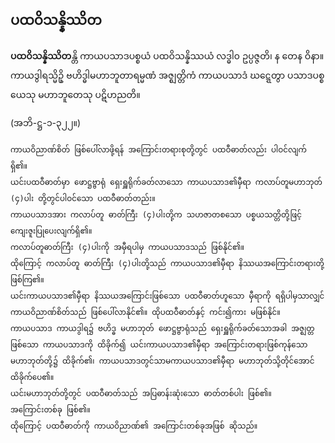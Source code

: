 ## ပထဝိသန္နိဿိတ

**ပထဝိသန္နိဿိတ**န္တိ ကာယပသာဒပစ္စယံ ပထဝိသန္နိဿယံ လဒ္ဓါ၀ ဥပ္ပဇ္ဇတိ၊ န တေန ဝိနာ။ ကာယဒွါရသ္မိဥှိ ဗဟိဒ္ဓါမဟာဘူတာရမ္မဏံ အဇ္ဈတ္တိကံ ကာယပသာဒံ ဃဋ္ဋေတွာ ပသာဒပစ္စယေသု မဟာဘူတေသု ပဋိဟညတိ။

<r>(အဘိ-ဋ္ဌ-၁-၃၂၂။)</r>

    ကာယဝိညာဏ်စိတ် ဖြစ်ပေါ်လာဖို့ရန် အကြောင်းတရားစုတို့တွင် ပထဝီဓာတ်လည်း ပါဝင်လျက် ရှိ၏။ 
    ယင်းပထဝီဓာတ်မှာ ဖောဋ္ဌဗ္ဗာရုံ ရှေးရှူရိုက်ခတ်လာသော ကာယပသာဒ၏မှီရာ ကလာပ်တူမဟာဘုတ် (၄)ပါး တို့တွင်ပါဝင်သော ပထဝီဓာတ်တည်း။ 
    ကာယပသာဒအား ကလာပ်တူ ဓာတ်ကြီး (၄)ပါးတို့က သဟဇာတစသော ပစ္စယသတ္တိတို့ဖြင့်ကျေးဇူးပြုပေးလျက်ရှိ၏။ 
    ကလာပ်တူဓာတ်ကြီး (၄)ပါးကို အမှီရပါမှ ကာယပသာဒသည် ဖြစ်နိုင်၏။ 
    ထိုကြောင့် ကလာပ်တူ ဓာတ်ကြီး (၄)ပါးတို့သည် ကာယပသာဒ၏မှီရာ နိဿယအကြောင်းတရားတို့ဖြစ်ကြ၏။ 
    ယင်းကာယပသာဒ၏မှီရာ နိဿယအကြောင်းဖြစ်သော ပထဝီဓာတ်ဟူသော မှီရာကို ရရှိပါမှသာလျှင်ကာယဝိညာဏ်စိတ်သည် ဖြစ်ပေါ်လာနိုင်၏။ ထိုပထဝီဓာတ်နှင့် ကင်း၍ကား မဖြစ်နိုင်။ 
    ကာယပသာဒ ကာယဒွါရ၌ ဗဟိဒ္ဓ မဟာဘုတ် ဖောဋ္ဌဗ္ဗာရုံသည် ရှေးရှူရိုက်ခတ်သောအခါ အဇ္ဈတ္တဖြစ်သော ကာယပသာဒကို ထိခိုက်၍ ယင်းကာယပသာဒ၏မှီရာ အကြောင်းတရားဖြစ်ကုန်သော မဟာဘုတ်တို့၌ ထိခိုက်၏၊ ကာယပသာဒတွင်သာမကာယပသာဒ၏မှီရာ မဟာဘုတ်သို့တိုင်အောင် ထိခိုက်ပေ၏။ 
    ယင်းမဟာဘုတ်တို့တွင် ပထဝီဓာတ်သည် အပြဓာန်းဆုံးသော ဓာတ်တစ်ပါး ဖြစ်၏။ 
    အကြောင်းတစ်ခု ဖြစ်၏။ 
    ထိုကြောင့် ပထဝီဓာတ်ကို ကာယဝိညာဏ်၏ အကြောင်းတစ်ခုအဖြစ် ဆိုသည်။
